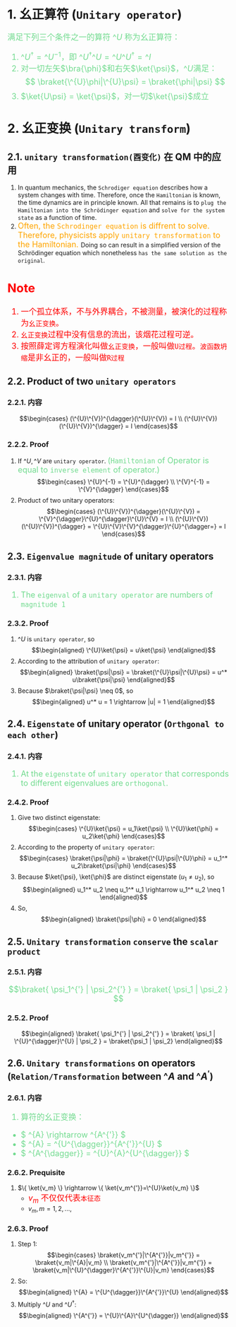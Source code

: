 <!--
 * @Author: Uper 41718895+Hyliu-BUAA@users.noreply.github.com
 * @Date: 2022-06-28 18:24:56
 * @LastEditors: Uper 41718895+Hyliu-BUAA@users.noreply.github.com
 * @LastEditTime: 2022-07-17 23:26:22
 * @FilePath: /Quantum_Mechanics/qm/5.幺正算符.md
 * @Description: 这是默认设置,请设置`customMade`, 打开koroFileHeader查看配置 进行设置: https://github.com/OBKoro1/koro1FileHeader/wiki/%E9%85%8D%E7%BD%
-->
# 1. 幺正算符 (`Unitary operator`)
<font color="73DB90" size="4">

满足下列三个条件之一的算符 $\^{U}$ 称为幺正算符：
1. $\^{U}^{\dagger} = \^{U}^{-1}$，即 $\^{U}^{\dagger}\^{U} = \^{U}\^{U}^{\dagger} = \^{I}$
2. 对一切左矢$\bra{\phi}$和右矢$\ket{\psi}$，$\^{U}$满足：
$$ \braket{\^{U}\phi|\^{U}\psi} = \braket{\phi|\psi} $$
3. $\ket{U\psi} = \ket{\psi}$，对一切$\ket{\psi}$成立

</font>


# 2. 幺正变换 (`Unitary transform`)
## 2.1. `unitary transformation(酉变化)` 在 QM 中的应用
1. In quantum mechanics, the `Schrodiger equation` describes how a system changes with time. Therefore, once the `Hamiltonian` is known, the time dynamics are in principle known. All that remains is to `plug the Hamiltonian into the Schrödinger equation` and `solve for the system state` as a function of time.
2. <font color="orange" size="4">Often, the `Schrodinger equation` is diffrent to solve. Therefore, physicists apply `unitary transformation` to the Hamiltonian. </font>Doing so can result in a simplified version of the Schrödinger equation which nonetheless `has the same solution as the original`.

<font color="red" size="4">

Note
----
1. 一个孤立体系，不与外界耦合，不被测量，被演化的过程称为`幺正变换`。
2. `幺正变换`过程中没有信息的流出，该烟花过程可逆。
3. 按照薛定谔方程演化叫做`幺正变换`，一般叫做`U过程`。`波函数坍缩`是非幺正的，一般叫做`R过程`

</font>

## 2.2. Product of two `unitary operators`
### 2.2.1. 内容
$$\begin{cases}
(\^{U}\^{V})^{\dagger}(\^{U}\^{V}) = I \\
(\^{U}\^{V})(\^{U}\^{V})^{\dagger} = I
\end{cases}$$

### 2.2.2. Proof
1. If $\^{U}, \^{V}$ are `unitary operator`. <font color="73DB90" size="4">(`Hamiltonian` of Operator is equal to `inverse element` of operator.)</font>
$$\begin{cases}
\^{U}^{-1} = \^{U}^{\dagger}    \\
\^{V}^{-1} = \^{V}^{\dagger}
\end{cases}$$
2. Product of two unitary operators:
$$\begin{cases}
(\^{U}\^{V})^{\dagger}(\^{U}\^{V}) = \^{V}^{\dagger}\^{U}^{\dagger}\^{U}\^{V} = I \\
(\^{U}\^{V})(\^{U}\^{V})^{\dagger} = \^{U}\^{V}\^{V}^{\dagger}\^{U}^{\dagger=} = I
\end{cases}$$


## 2.3. `Eigenvalue magnitude` of unitary operators
### 2.3.1. 内容
<font color="73DB90" size="4">

1. The `eigenval` of a `unitary operator` are numbers of `magnitude 1`

</font>

### 2.3.2. Proof
1. $\^{U}$ is `unitary operator`, so
$$\begin{aligned}
\^{U}\ket{\psi} = u\ket{\psi}
\end{aligned}$$
2. According to the attribution of `unitary operator`:
$$\begin{aligned}
\braket{\psi|\psi} = \braket{\^{U}\psi|\^{U}\psi} = u^* u\braket{\psi|\psi}
\end{aligned}$$
3. Because $\braket{\psi|\psi} \neq 0$, so
$$\begin{aligned}
u^* u = 1 \rightarrow |u| = 1
\end{aligned}$$


## 2.4. `Eigenstate` of unitary operator (`Orthgonal to each other`)
### 2.4.1. 内容
<font color="73DB90" size="4">

1. At the `eigenstate` of `unitary operator` that corresponds to different eigenvalues are `orthogonal`.

</font>

### 2.4.2. Proof
1. Give two distinct eigenstate:
$$\begin{cases}
\^{U}\ket{\psi} = u_1\ket{\psi}    \\
\^{U}\ket{\phi} = u_2\ket{\phi}
\end{cases}$$
2. According to the property of `unitary operator`:
$$\begin{cases}
\braket{\psi|\phi} = \braket{\^{U}\psi|\^{U}\phi} = u_1^* u_2\braket{\psi|\phi}
\end{cases}$$
3. Because $\ket{\psi}, \ket{\phi}$ are distinct eigenstate ($u_1 \neq u_2$), so
$$\begin{aligned}
u_1^* u_2 \neq u_1^* u_1 \rightarrow u_1^* u_2 \neq 1
\end{aligned}$$
4. So, 
$$\begin{aligned}
\braket{\psi|\phi} = 0
\end{aligned}$$

## 2.5. `Unitary transformation` `conserve` the `scalar product`
### 2.5.1. 内容
<font color="73DB90" size="4">

$$\braket{ \psi_1^{'} | \psi_2^{'} } = \braket{ \psi_1 | \psi_2 } $$

</font>

### 2.5.2. Proof
$$\begin{aligned}
\braket{ \psi_1^{'} | \psi_2^{'} } = \braket{ \psi_1 | \^{U}^{\dagger}\^{U} | \psi_2 } = \braket{\psi_1 | \psi_2}
\end{aligned}$$

## 2.6. `Unitary transformations` on operators (`Relation/Transformation` between $\^{A}$ and $\^{A^{'}}$)
### 2.6.1. 内容
<font color="73DB90" size="4">

1. 算符的幺正变换：
- $ \^{A} \rightarrow \^{A^{'}} $
- $ \^{A} = \^{U^{\dagger}}\^{A^{'}}\^{U} $
- $ \^{A^{\dagger}} = \^{U}\^{A}\^{U^{\dagger}} $

</font>

### 2.6.2. Prequisite
1. $\{ \ket{v_m} \} \rightarrow \{ \ket{v_m^{'}}=\^{U}\ket{v_m} \}$
    - <font color="red" size="4">$v_m$ 不仅仅代表`本征态`</font>
    - $v_m, m=1,2,...$, 

### 2.6.3. Proof
1. Step 1:
$$\begin{cases}
\braket{v_m^{'}|\^{A^{'}}|v_m^{'}} = \braket{v_m|\^{A}|v_m} \\
\braket{v_m^{'}|\^{A^{'}}|v_m^{'}} = \braket{v_m|\^{U}^{\dagger}\^{A^{'}}\^{U}|v_m}
\end{cases}$$
2. So:
$$\begin{aligned}
\^{A} = \^{U^{\dagger}}\^{A^{'}}\^{U}
\end{aligned}$$
3. Multiply $\^{U}$ and $\^{U^{\dagger}}$:
$$\begin{aligned}
\^{A^{'}} = \^{U}\^{A}\^{U^{\dagger}}
\end{aligned}$$